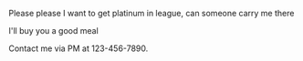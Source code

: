 Please please I want to get platinum in league, can someone carry me there

I'll buy you a good meal

Contact me via PM at 123-456-7890.